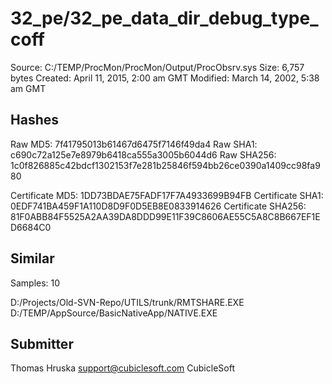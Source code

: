 32_pe/32_pe_data_dir_debug_type_coff
====================================

Source:  C:/TEMP/ProcMon/ProcMon/Output/ProcObsrv.sys
Size:  6,757 bytes
Created:  April 11, 2015, 2:00 am GMT
Modified:  March 14, 2002, 5:38 am GMT

Hashes
------

Raw MD5:  7f41795013b61467d6475f7146f49da4
Raw SHA1:  c690c72a125e7e8979b6418ca555a3005b6044d6
Raw SHA256:  1c0f826885c42bdcf1302153f7e281b25846f594bb26ce0390a1409cc98fa980

Certificate MD5:  1DD73BDAE75FADF17F7A4933699B94FB
Certificate SHA1:  0EDF741BA459F1A110D8D9F0D5EB8E0833914626
Certificate SHA256:  81F0ABB84F5525A2AA39DA8DDD99E11F39C8606AE55C5A8C8B667EF1ED6684C0

Similar
-------

Samples:  10

D:/Projects/Old-SVN-Repo/UTILS/trunk/RMTSHARE.EXE
D:/TEMP/AppSource/BasicNativeApp/NATIVE.EXE

Submitter
---------

Thomas Hruska
support@cubiclesoft.com
CubicleSoft
